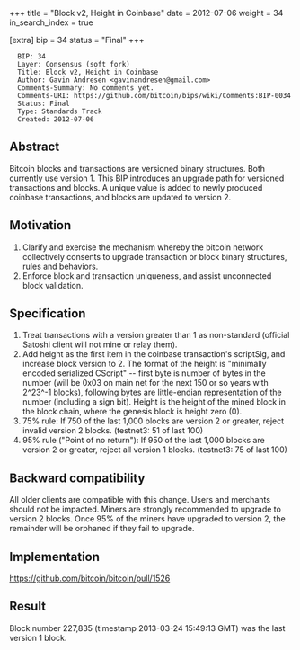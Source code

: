 +++
title = "Block v2, Height in Coinbase"
date = 2012-07-06
weight = 34
in_search_index = true

[extra]
bip = 34
status = "Final"
+++

      BIP: 34
      Layer: Consensus (soft fork)
      Title: Block v2, Height in Coinbase
      Author: Gavin Andresen <gavinandresen@gmail.com>
      Comments-Summary: No comments yet.
      Comments-URI: https://github.com/bitcoin/bips/wiki/Comments:BIP-0034
      Status: Final
      Type: Standards Track
      Created: 2012-07-06

## Abstract

Bitcoin blocks and transactions are versioned binary structures. Both
currently use version 1. This BIP introduces an upgrade path for
versioned transactions and blocks. A unique value is added to newly
produced coinbase transactions, and blocks are updated to version 2.

## Motivation

1.  Clarify and exercise the mechanism whereby the bitcoin network
    collectively consents to upgrade transaction or block binary
    structures, rules and behaviors.
2.  Enforce block and transaction uniqueness, and assist unconnected
    block validation.

## Specification

1.  Treat transactions with a version greater than 1 as non-standard
    (official Satoshi client will not mine or relay them).
2.  Add height as the first item in the coinbase transaction\'s
    scriptSig, and increase block version to 2. The format of the height
    is \"minimally encoded serialized CScript\" \-- first byte is number
    of bytes in the number (will be 0x03 on main net for the next 150 or
    so years with 2^23^-1 blocks), following bytes are little-endian
    representation of the number (including a sign bit). Height is the
    height of the mined block in the block chain, where the genesis
    block is height zero (0).
3.  75% rule: If 750 of the last 1,000 blocks are version 2 or greater,
    reject invalid version 2 blocks. (testnet3: 51 of last 100)
4.  95% rule (\"Point of no return\"): If 950 of the last 1,000 blocks
    are version 2 or greater, reject all version 1 blocks. (testnet3: 75
    of last 100)

## Backward compatibility

All older clients are compatible with this change. Users and merchants
should not be impacted. Miners are strongly recommended to upgrade to
version 2 blocks. Once 95% of the miners have upgraded to version 2, the
remainder will be orphaned if they fail to upgrade.

## Implementation

<https://github.com/bitcoin/bitcoin/pull/1526>

## Result

Block number 227,835 (timestamp 2013-03-24 15:49:13 GMT) was the last
version 1 block.
